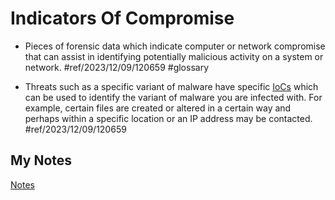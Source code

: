 # Indicators Of Compromise
- Pieces of forensic data which indicate computer or network compromise that can assist in identifying potentially malicious activity on a system or network. #ref/2023/12/09/120659 #glossary

- Threats such as a specific variant of malware have specific [IoCs](iocs.md) which can be used to identify the variant of malware you are infected with. For example, certain files are created or altered in a certain way and perhaps within a specific location or an IP address may be contacted. #ref/2023/12/09/120659
## My Notes
[Notes](mynotes/indicators-of-compromise-notes.md)
